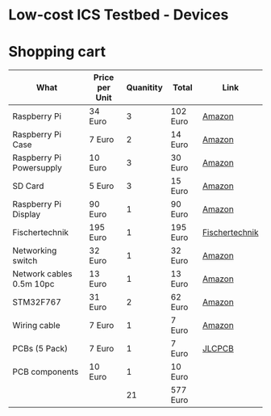 # Low-cost ICS Testbed - Devices

# Shopping cart

| What                     | Price per Unit       | Quanitity | Total    | Link                              |
| -----------------------  | -------------------- | --------- | -------- | --------------------------------- |
| Raspberry Pi             |  34 Euro             |  3        | 102 Euro | [Amazon](https://amzn.to/2UMnFUS) |                      
| Raspberry Pi Case        |   7 Euro             |  2        |  14 Euro | [Amazon](https://amzn.to/2UGCybn) |
| Raspberry Pi Powersupply |  10 Euro             |  3        |  30 Euro | [Amazon](https://amzn.to/2XUZt4N) |
| SD Card                  |   5 Euro             |  3        |  15 Euro | [Amazon](https://amzn.to/2UNYC3U) |
| Raspberry Pi Display     |  90 Euro             |  1        |  90 Euro | [Amazon](https://amzn.to/2LUe6Ce) |
| Fischertechnik           | 195 Euro             |  1        | 195 Euro | [Fischertechnik](https://www.fischertechnikwebshop.com/en-gb/fischertechnik-punching-machine-with-conveyor-belt-24v-dc-96785-en-gb) | 
| Networking switch        |  32 Euro             |  1        |  32 Euro | [Amazon](https://amzn.to/2ULycQf) |
| Network cables 0.5m 10pc |  13 Euro             |  1        |  13 Euro | [Amazon](https://amzn.to/2ULyLJR) |
| STM32F767                |  31 Euro             |  2        |  62 Euro | [Amazon](https://amzn.to/2ULvPgr) |
| Wiring cable             |   7 Euro             |  1        |   7 Euro | [Amazon](https://amzn.to/2ULWk5d) |
| PCBs (5 Pack)            |   7 Euro             |  1        |   7 Euro | [JLCPCB](https://jlcpcb.com/)     |
| PCB components           |  10 Euro             |  1        |  10 Euro |                                   |
|                          |                      | 21        | 577 Euro |                                   |
